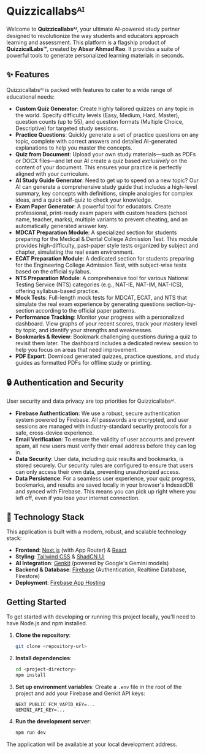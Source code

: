 
# Quizzicallabsᴬᴵ

Welcome to **Quizzicallabsᴬᴵ**, your ultimate AI-powered study partner designed to revolutionize the way students and educators approach learning and assessment. This platform is a flagship product of **QuizzicalLabs™**, created by **Absar Ahmad Rao**. It provides a suite of powerful tools to generate personalized learning materials in seconds.

## ✨ Features

Quizzicallabsᴬᴵ is packed with features to cater to a wide range of educational needs:

-   **Custom Quiz Generator**: Create highly tailored quizzes on any topic in the world. Specify difficulty levels (Easy, Medium, Hard, Master), question counts (up to 55), and question formats (Multiple Choice, Descriptive) for targeted study sessions.
-   **Practice Questions**: Quickly generate a set of practice questions on any topic, complete with correct answers and detailed AI-generated explanations to help you master the concepts.
-   **Quiz from Document**: Upload your own study materials—such as PDFs or DOCX files—and let our AI create a quiz based *exclusively* on the content of your document. This ensures your practice is perfectly aligned with your curriculum.
-   **AI Study Guide Generator**: Need to get up to speed on a new topic? Our AI can generate a comprehensive study guide that includes a high-level summary, key concepts with definitions, simple analogies for complex ideas, and a quick self-quiz to check your knowledge.
-   **Exam Paper Generator**: A powerful tool for educators. Create professional, print-ready exam papers with custom headers (school name, teacher, marks), multiple variants to prevent cheating, and an automatically generated answer key.
-   **MDCAT Preparation Module**: A specialized section for students preparing for the Medical & Dental College Admission Test. This module provides high-difficulty, past-paper style tests organized by subject and chapter, simulating the real exam environment.
-   **ECAT Preparation Module**: A dedicated section for students preparing for the Engineering College Admission Test, with subject-wise tests based on the official syllabus.
-   **NTS Preparation Module**: A comprehensive tool for various National Testing Service (NTS) categories (e.g., NAT-IE, NAT-IM, NAT-ICS), offering syllabus-based practice.
-   **Mock Tests**: Full-length mock tests for MDCAT, ECAT, and NTS that simulate the real exam experience by generating questions section-by-section according to the official paper patterns.
-   **Performance Tracking**: Monitor your progress with a personalized dashboard. View graphs of your recent scores, track your mastery level by topic, and identify your strengths and weaknesses.
-   **Bookmarks & Review**: Bookmark challenging questions during a quiz to revisit them later. The dashboard includes a dedicated review session to help you focus on areas that need improvement.
-   **PDF Export**: Download generated quizzes, practice questions, and study guides as formatted PDFs for offline study or printing.

## 🔒 Authentication and Security

User security and data privacy are top priorities for Quizzicallabsᴬᴵ.

-   **Firebase Authentication**: We use a robust, secure authentication system powered by Firebase. All passwords are encrypted, and user sessions are managed with industry-standard security protocols for a safe, cross-device experience.
-   **Email Verification**: To ensure the validity of user accounts and prevent spam, all new users must verify their email address before they can log in.
-   **Data Security**: User data, including quiz results and bookmarks, is stored securely. Our security rules are configured to ensure that users can only access their own data, preventing unauthorized access.
-   **Data Persistence**: For a seamless user experience, your quiz progress, bookmarks, and results are saved locally in your browser's IndexedDB and synced with Firebase. This means you can pick up right where you left off, even if you lose your internet connection.

## 🚀 Technology Stack

This application is built with a modern, robust, and scalable technology stack:

-   **Frontend**: [Next.js](https://nextjs.org/) (with App Router) & [React](https://react.dev/)
-   **Styling**: [Tailwind CSS](https://tailwindcss.com/) & [ShadCN UI](https://ui.shadcn.com/)
-   **AI Integration**: [Genkit](https://firebase.google.com/docs/genkit) (powered by Google's Gemini models)
-   **Backend & Database**: [Firebase](https://firebase.google.com/) (Authentication, Realtime Database, Firestore)
-   **Deployment**: [Firebase App Hosting](https://firebase.google.com/docs/app-hosting)

## Getting Started

To get started with developing or running this project locally, you'll need to have Node.js and npm installed.

1.  **Clone the repository**:
    ```bash
    git clone <repository-url>
    ```
2.  **Install dependencies**:
    ```bash
    cd <project-directory>
    npm install
    ```
3.  **Set up environment variables**:
    Create a `.env` file in the root of the project and add your Firebase and Genkit API keys:
    ```
    NEXT_PUBLIC_FCM_VAPID_KEY=...
    GEMINI_API_KEY=...
    ```
4.  **Run the development server**:
    ```bash
    npm run dev
    ```

The application will be available at your local development address.
